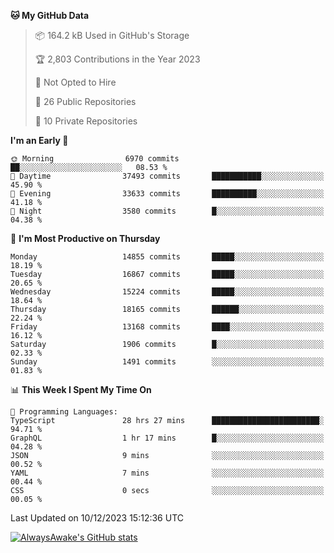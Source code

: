 <!--START_SECTION:waka-->
**🐱 My GitHub Data** 

> 📦 164.2 kB Used in GitHub's Storage 
 > 
> 🏆 2,803 Contributions in the Year 2023
 > 
> 🚫 Not Opted to Hire
 > 
> 📜 26 Public Repositories 
 > 
> 🔑 10 Private Repositories 
 > 
**I'm an Early 🐤** 

```text
🌞 Morning                6970 commits        ██░░░░░░░░░░░░░░░░░░░░░░░   08.53 % 
🌆 Daytime                37493 commits       ███████████░░░░░░░░░░░░░░   45.90 % 
🌃 Evening                33633 commits       ██████████░░░░░░░░░░░░░░░   41.18 % 
🌙 Night                  3580 commits        █░░░░░░░░░░░░░░░░░░░░░░░░   04.38 % 
```
📅 **I'm Most Productive on Thursday** 

```text
Monday                   14855 commits       █████░░░░░░░░░░░░░░░░░░░░   18.19 % 
Tuesday                  16867 commits       █████░░░░░░░░░░░░░░░░░░░░   20.65 % 
Wednesday                15224 commits       █████░░░░░░░░░░░░░░░░░░░░   18.64 % 
Thursday                 18165 commits       ██████░░░░░░░░░░░░░░░░░░░   22.24 % 
Friday                   13168 commits       ████░░░░░░░░░░░░░░░░░░░░░   16.12 % 
Saturday                 1906 commits        █░░░░░░░░░░░░░░░░░░░░░░░░   02.33 % 
Sunday                   1491 commits        ░░░░░░░░░░░░░░░░░░░░░░░░░   01.83 % 
```


📊 **This Week I Spent My Time On** 

```text
💬 Programming Languages: 
TypeScript               28 hrs 27 mins      ████████████████████████░   94.71 % 
GraphQL                  1 hr 17 mins        █░░░░░░░░░░░░░░░░░░░░░░░░   04.28 % 
JSON                     9 mins              ░░░░░░░░░░░░░░░░░░░░░░░░░   00.52 % 
YAML                     7 mins              ░░░░░░░░░░░░░░░░░░░░░░░░░   00.44 % 
CSS                      0 secs              ░░░░░░░░░░░░░░░░░░░░░░░░░   00.05 % 
```


 Last Updated on 10/12/2023 15:12:36 UTC
<!--END_SECTION:waka-->

[![AlwaysAwake's GitHub stats](https://github-readme-stats.vercel.app/api?username=AlwaysAwake&show_icons=true&theme=github_dark&count_private=true)](https://github.com/AlwaysAwake/AlwaysAwake)
